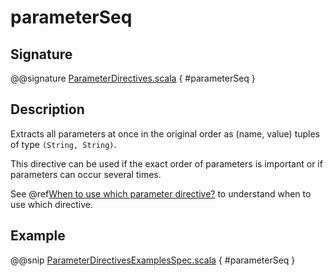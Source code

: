 # parameterSeq

## Signature

@@signature [ParameterDirectives.scala](../../../../../../../../../akka-http/src/main/scala/akka/http/scaladsl/server/directives/ParameterDirectives.scala) { #parameterSeq }

## Description

Extracts all parameters at once in the original order as (name, value) tuples of type `(String, String)`.

This directive can be used if the exact order of parameters is important or if parameters can occur several times.

See @ref[When to use which parameter directive?](index.md#which-parameter-directive) to understand when to use which directive.

## Example

@@snip [ParameterDirectivesExamplesSpec.scala](../../../../../../../test/scala/docs/http/scaladsl/server/directives/ParameterDirectivesExamplesSpec.scala) { #parameterSeq }